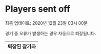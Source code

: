 # Players sent off
최종 업데이트: 2020년 12월 23일 03시 00분


경기 중 오류가 발생하는 경우 자동으로 퇴장됩니다.


| 퇴장된 참가자 |
|:---:|